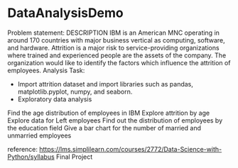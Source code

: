 # DataAnalysisDemo
Problem statement: DESCRIPTION  IBM is an American MNC operating in around 170 countries with major business vertical as computing, software, and hardware.
Attrition is a major risk to service-providing organizations where trained and experienced people are the assets of the company. 
The organization would like to identify the factors which influence the attrition of employees.
Analysis Task:
- Import attrition dataset and import libraries such as pandas, matplotlib.pyplot, numpy, and seaborn.
- Exploratory data analysis

Find the age distribution of employees in IBM
Explore attrition by age
Explore data for Left employees
Find out the distribution of employees by the education field
Give a bar chart for the number of married and unmarried employees

reference: https://lms.simplilearn.com/courses/2772/Data-Science-with-Python/syllabus Final Project
